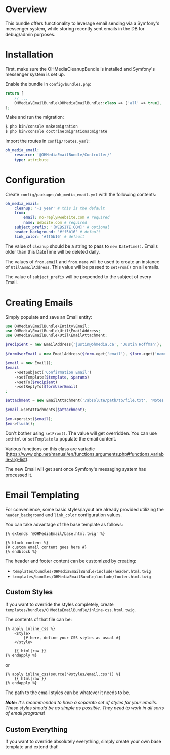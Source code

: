 # Overview

This bundle offers functionality to leverage email sending via a Symfony's
messenger system, while storing recently sent emails in the DB for debug/admin
purposes.

# Installation

First, make sure the OHMediaCleanupBundle is installed and Symfony's messenger
system is set up.

Enable the bundle in `config/bundles.php`:

```php
return [
    // ...
    OHMedia\EmailBundle\OHMediaEmailBundle::class => ['all' => true],
];
```

Make and run the migration:

```bash
$ php bin/console make:migration
$ php bin/console doctrine:migrations:migrate
```

Import the routes in `config/routes.yaml`:

```yaml
oh_media_email:
    resource: '@OHMediaEmailBundle/Controller/'
    type: attribute
```

# Configuration

Create `config/packages/oh_media_email.yml` with the following contents:

```yaml
oh_media_email:
    cleanup: '-1 year' # this is the default
    from:
        email: no-reply@website.com # required
        name: Website.com # required
    subject_prefix: '[WEBSITE.COM]' # optional
    header_background: '#ff5b16' # default
    link_color: '#ff5b16' # default
```

The value of `cleanup` should be a string to pass to `new DateTime()`. Emails
older than this DateTime will be deleted daily.

The values of `from.email` and `from.name` will be used to create an instance of
`Util\EmailAddress`. This value will be passed to `setFrom()` on all emails.

The value of `subject_prefix` will be prepended to the subject of every Email.

# Creating Emails

Simply populate and save an Email entity:

```php
use OHMedia\EmailBundle\Entity\Email;
use OHMedia\EmailBundle\Util\EmailAddress;
use OHMedia\EmailBundle\Util\EmailAttachment;

$recipient = new EmailAddress('justin@ohmedia.ca', 'Justin Hoffman');

$formUserEmail = new EmailAddress($form->get('email'), $form->get('name'));

$email = new Email();
$email
    ->setSubject('Confirmation Email')
    ->setTemplate($template, $params)
    ->setTo($recipient)
    ->setReplyTo($formUserEmail)
;

$attachment = new EmailAttachment('/absolute/path/to/file.txt', 'Notes');

$email->setAttachments($attachment);

$em->persist($email);
$em->flush();
```

Don't bother using `setFrom()`. The value will get overridden. You can use
`setHtml` or `setTemplate` to populate the email content.

Various functions on this class are variadic (https://www.php.net/manual/en/functions.arguments.php#functions.variable-arg-list).

The new Email will get sent once Symfony's messaging system has processed it.

# Email Templating

For convenience, some basic styles/layout are already provided utilizing the
`header_background` and `link_color` configuration values.

You can take advantage of the base template as follows:

```twig
{% extends '@OHMediaEmail/base.html.twig' %}

{% block content %}
{# custom email content goes here #}
{% endblock %}
```

The header and footer content can be customized by creating:

- `templates/bundles/OHMediaEmailBundle/include/header.html.twig`
- `templates/bundles/OHMediaEmailBundle/include/footer.html.twig`

## Custom Styles

If you want to override the styles completely, create
`templates/bundles/OHMediaEmailBundle/inline-css.html.twig`.

The contents of that file can be:

```twig
{% apply inline_css %}
    <style>
        {# here, define your CSS styles as usual #}
    </style>

    {{ html|raw }}
{% endapply %}
```

or

```twig
{% apply inline_css(source('@styles/email.css')) %}
    {{ html|raw }}
{% endapply %}
```

The path to the email styles can be whatever it needs to be.

_**Note:** It's recommended to have a separate set of styles for your emails. These
styles should be as simple as possible. They need to work in all sorts of email
programs!_

## Custom Everything

If you want to override absolutely everything, simply create your own base template and extend that!
